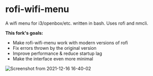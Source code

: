 # rofi-wifi-menu
A wifi menu for i3/openbox/etc. written in bash. Uses rofi and nmcli.

**This fork's goals:**
* Make rofi-wifi-menu work with modern versions of rofi
* Fix errors thrown by the original version
* Improve performance & reduce startup lag
* Make the interface even more minimal

![Screenshot from 2021-12-16 16-40-02](https://user-images.githubusercontent.com/91982627/146453094-f07a3c2a-77ce-41e9-853e-d9809f0a1810.png)
